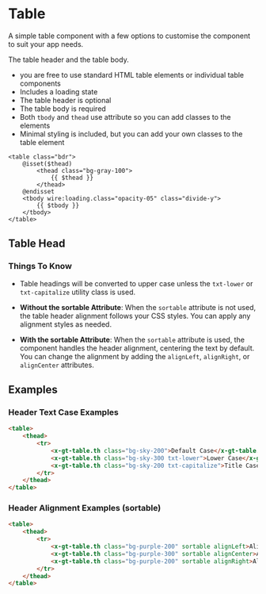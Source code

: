 # Table

A simple table component with a few options to customise the component to suit your app
needs. 

The table header and the table body.

- you are free to use standard HTML table elements or individual table components 
- Includes a loading state
- The table header is optional
- The table body is required
- Both `tbody` and `thead` use attribute so you can add classes to the elements
- Minimal styling is included, but you can add your own classes to the table element

```
<table class="bdr">
    @isset($thead)
        <thead class="bg-gray-100">
            {{ $thead }}
        </thead>
    @endisset
    <tbody wire:loading.class="opacity-05" class="divide-y">
        {{ $tbody }}
    </tbody>
</table>
```


## Table Head

### Things To Know

- Table headings will be converted to upper case unless the `txt-lower` or
  `txt-capitalize` utility class is used.

- **Without the sortable Attribute**: When the `sortable` attribute is not used, the table
  header alignment follows your CSS styles. You can apply any alignment styles as needed.

- **With the sortable Attribute**: When the `sortable` attribute is used, the component
  handles the header alignment, centering the text by default. You can change the
  alignment by adding the `alignLeft`, `alignRight`, or `alignCenter` attributes.

## Examples

### Header Text Case Examples

```html +parse
<table>
    <thead>
        <tr>
            <x-gt-table.th class="bg-sky-200">Default Case</x-gt-table.th>
            <x-gt-table.th class="bg-sky-300 txt-lower">Lower Case</x-gt-table.th>
            <x-gt-table.th class="bg-sky-200 txt-capitalize">Title Case</x-gt-table.th>
        </tr>
    </thead>
</table>
```

### Header Alignment Examples (sortable)

```html +parse
<table>
    <thead>
        <tr>
            <x-gt-table.th class="bg-purple-200" sortable alignLeft>Align Left (Default)</x-gt-table.th>
            <x-gt-table.th class="bg-purple-300" sortable alignCenter>Align Center</x-gt-table.th>
            <x-gt-table.th class="bg-purple-200" sortable alignRight>Align Right</x-gt-table.th>
        </tr>
    </thead>
</table>
```
